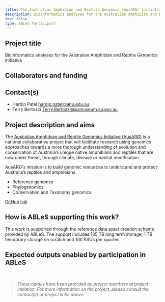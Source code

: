 ```yaml
---
title: The Australian Amphibian and Reptile Genomics (AusARG) initiative
description: Bioinformatics analyses for the Australian Amphibian and Reptile Genomics initiative.
toc: false
type: ABLeS Participant
---
```



## Project title

Bioinformatics analyses for the Australian Amphibian and Reptile Genomics initiative

## Collaborators and funding


## Contact(s)

- Hardip Patel <hardip.patel@anu.edu.au>
- Terry Bertozzi <Terry.Bertozzi@samuseum.sa.gov.au>


## Project description and aims

The [Australian Amphibian and Reptile Genomics Initiative (AusARG)](https://ausargenomics.com/) is a national collaborative project that will facilitate research using genomics approaches towards a more thorough understanding of evolution and conservation of Australia’s unique native amphibians and reptiles that are now under threat, through climate, disease or habitat modification.

AusARG's mission is to build genomic resources to understand and protect Australia’s reptiles and amphibians.

+ Reference genomes
+ Phylogenomics
+ Conservation and Taxonomy genomics

[GitHub link](https://github.com/AusARG)


## How is ABLeS supporting this work?

This work is supported through the reference data asset creation scheme provided by ABLeS. The support includes 135 TB long term storage, 1 TB temoprary storage on scratch and 100 KSUs per quarter.

## Expected outputs enabled by participation in ABLeS

<br/>

> *These details have been provided by project members at project initiation. For more information on the project, please consult the contact(s) or project links above.*
